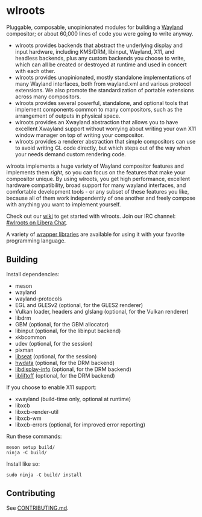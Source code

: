 # wlroots

Pluggable, composable, unopinionated modules for building a [Wayland]
compositor; or about 60,000 lines of code you were going to write anyway.

- wlroots provides backends that abstract the underlying display and input
  hardware, including KMS/DRM, libinput, Wayland, X11, and headless backends,
  plus any custom backends you choose to write, which can all be created or
  destroyed at runtime and used in concert with each other.
- wlroots provides unopinionated, mostly standalone implementations of many
  Wayland interfaces, both from wayland.xml and various protocol extensions.
  We also promote the standardization of portable extensions across
  many compositors.
- wlroots provides several powerful, standalone, and optional tools that
  implement components common to many compositors, such as the arrangement of
  outputs in physical space.
- wlroots provides an Xwayland abstraction that allows you to have excellent
  Xwayland support without worrying about writing your own X11 window manager
  on top of writing your compositor.
- wlroots provides a renderer abstraction that simple compositors can use to
  avoid writing GL code directly, but which steps out of the way when your
  needs demand custom rendering code.

wlroots implements a huge variety of Wayland compositor features and implements
them *right*, so you can focus on the features that make your compositor
unique. By using wlroots, you get high performance, excellent hardware
compatibility, broad support for many wayland interfaces, and comfortable
development tools - or any subset of these features you like, because all of
them work independently of one another and freely compose with anything you want
to implement yourself.

Check out our [wiki] to get started with wlroots. Join our IRC channel:
[#wlroots on Libera Chat].

A variety of [wrapper libraries] are available for using it with your favorite
programming language.

## Building

Install dependencies:

* meson
* wayland
* wayland-protocols
* EGL and GLESv2 (optional, for the GLES2 renderer)
* Vulkan loader, headers and glslang (optional, for the Vulkan renderer)
* libdrm
* GBM (optional, for the GBM allocator)
* libinput (optional, for the libinput backend)
* xkbcommon
* udev (optional, for the session)
* pixman
* [libseat] (optional, for the session)
* [hwdata] (optional, for the DRM backend)
* [libdisplay-info] (optional, for the DRM backend)
* [libliftoff] (optional, for the DRM backend)

If you choose to enable X11 support:

* xwayland (build-time only, optional at runtime)
* libxcb
* libxcb-render-util
* libxcb-wm
* libxcb-errors (optional, for improved error reporting)

Run these commands:

    meson setup build/
    ninja -C build/

Install like so:

    sudo ninja -C build/ install

## Contributing

See [CONTRIBUTING.md].

[Wayland]: https://wayland.freedesktop.org/
[wiki]: https://gitlab.freedesktop.org/wlroots/wlroots/-/wikis/Getting-started
[#wlroots on Libera Chat]: https://web.libera.chat/gamja/?channels=#wlroots
[wrapper libraries]: https://gitlab.freedesktop.org/wlroots/wlroots/-/wikis/Projects-which-use-wlroots#wrapper-libraries
[libseat]: https://git.sr.ht/~kennylevinsen/seatd
[hwdata]: https://github.com/vcrhonek/hwdata
[libdisplay-info]: https://gitlab.freedesktop.org/emersion/libdisplay-info
[libliftoff]: https://gitlab.freedesktop.org/emersion/libliftoff
[CONTRIBUTING.md]: https://gitlab.freedesktop.org/wlroots/wlroots/-/blob/master/CONTRIBUTING.md
